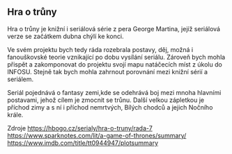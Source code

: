 

Hra o trůny
----------

Hra o trůny je knižní i seriálová série z pera George Martina, jejíž seriálová verze se začátkem dubna chýlí ke konci.

Ve svém projektu bych tedy ráda rozebrala postavy, děj, možná i fanouškovské teorie vznikající po dobu vysílání seriálu. Zároveň bych mohla přispět a zakomponovat do projektu svojí mapu natáčecích míst z úkolu do INFOSU. Stejně tak bych mohla zahrnout porovnání mezi knižní sérií a seriálem.

Seriál pojednává o fantasy zemi,kde se odehrává boj mezi mnoha hlavními postavami, jehož cílem je zmocnit se trůnu. Další velkou zápletkou je příchod zimy a s ní i příchod nemrtvých, Bílých chodců a jejich Nočního krále.

Zdroje https://hbogo.cz/serialy/hra-o-truny/rada-7 https://www.sparknotes.com/lit/a-game-of-thrones/summary/ https://www.imdb.com/title/tt0944947/plotsummary
